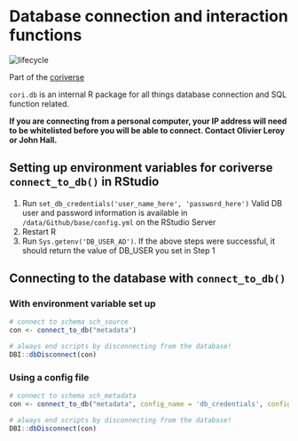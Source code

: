 # Database connection and interaction functions

![lifecycle](https://img.shields.io/badge/lifecycle-stable-green.svg)

Part of the [coriverse](https://github.com/ruralinnovation/wiki)

`cori.db` is an internal R package for all things database connection and SQL function related.

__If you are connecting from a personal computer, your IP address will need to be whitelisted before you will be able to connect. Contact Olivier Leroy or John Hall.__

## Setting up environment variables for coriverse `connect_to_db()` in RStudio 

1. Run `set_db_credentials('user_name_here', 'password_here')` Valid DB user and password information is available in `/data/Github/base/config.yml` on the RStudio Server
2. Restart R
3. Run `Sys.getenv('DB_USER_AD')`. If the above steps were successful, it should return the value of DB_USER you set in Step 1

## Connecting to the database with `connect_to_db()`

### With environment variable set up

```r
# connect to schema sch_source
con <- connect_to_db("metadata")

# always end scripts by disconnecting from the database!
DBI::dbDisconnect(con)
```

### Using a config file

```r
# connect to schema sch_metadata
con <- connect_to_db("metadata", config_name = 'db_credentials', config_file = '../base/config.yml')

# always end scripts by disconnecting from the database!
DBI::dbDisconnect(con)
```
